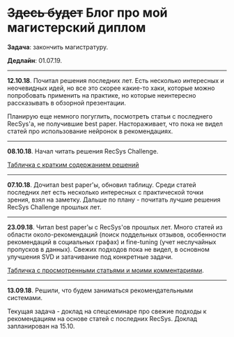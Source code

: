 # ~~Здесь будет~~ Блог про мой магистерский диплом

**Задача**: закончить магистратуру.

**Дедлайн**: 01.07.19.

* * *

**12.10.18**. Почитал решения последних лет. Есть несколько интересных и неочевидных идей, но все это скорее какие-то хаки, которые можно попробовать применить на практике, но которые неинтересно рассказывать в обзорной презентации.

Планирую еще немного погуглить, посмотреть статьи с последнего RecSys'а, не получившие best paper. Настораживает, что пока не видел статей про использование нейронок в рекомендациях.

* * *

**08.10.18**. Начал читать решения RecSys Challenge. 

[Табличка с кратким содержанием решений](https://docs.google.com/spreadsheets/d/11-0LiNUxZDPdB0K-BxQjABRb64M-nsTvD-GtrCuCtcI/edit#gid=1469726117)

* * *

**07.10.18**. Дочитал best paper'ы, обновил таблицу. Среди статей последних лет есть несколько интересных с практической точки зрения, взял на заметку. Дальше по плану - почитать лучшие решения RecSys Challenge прошлых лет.

* * *

**23.09.18**. Читал best paper'ы с RecSys'ов прошлых лет. Много статей из области около-рекомендаций (поиск поддельных отзывов, особенности рекомендаций в социальных графах) и fine-tuning (учет неслучайных пропусков в данных). Свежих подходов пока не видел, в основном улучшения SVD и затачивание под конкретные задачи.

[Табличка с просмотренными статьями и моими комментариями](https://docs.google.com/spreadsheets/d/11-0LiNUxZDPdB0K-BxQjABRb64M-nsTvD-GtrCuCtcI/edit#gid=0).

* * *

**13.09.18**. Решили, что будем заниматься рекомендательными системами.

Текущая задача - доклад на спецсеминаре про свежие подходы к рекомендациям на основе статей с последних RecSys. Доклад запланирован на 15.10.

